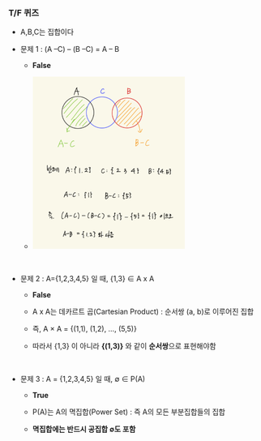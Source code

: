 ### T/F 퀴즈

- A,B,C는 집합이다

- 문제 1 : (A –C) – (B –C) = A – B

    - **False**
 
    - ![System Resources](../../images/Discrete%20Structures%20images/3장퀴즈1-1번.png)

<br/>

- 문제 2 : A={1,2,3,4,5} 일 때, {1,3} ∈ A x A

    - **False**
 
    - A x A는 데카르트 곱(Cartesian Product) : 순서쌍 (a, b)로 이루어진 집합
 
    - 즉, A × A = {(1,1), (1,2), …, (5,5)}
 
    - 따라서 {1,3} 이 아니라 **{(1,3)}** 와 같이 **순서쌍**으로 표현해야함

<br/>

- 문제 3 : A = {1,2,3,4,5} 일 때, ∅ ∈ P(A)

    - **True**
 
    - P(A)는 A의 멱집합(Power Set) : 즉 A의 모든 부분집합들의 집합
 
    - **멱집합에는 반드시 공집합 ∅도 포함**
